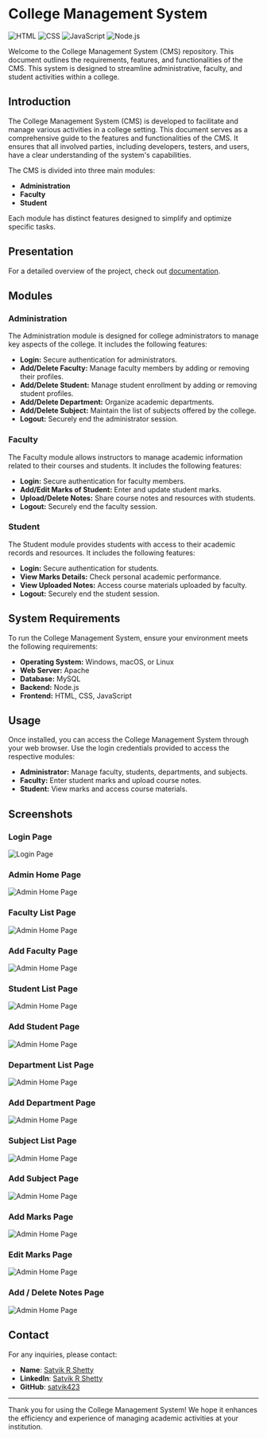 # College Management System

![HTML](https://img.shields.io/badge/HTML-E34F26?logo=html5&logoColor=white)
![CSS](https://img.shields.io/badge/CSS-1572B6?logo=css3&logoColor=white)
![JavaScript](https://img.shields.io/badge/JavaScript-F7DF1E?logo=javascript&logoColor=black)
![Node.js](https://img.shields.io/badge/Node.js-339933?logo=nodedotjs&logoColor=white)

Welcome to the College Management System (CMS) repository. This document outlines the requirements, features, and functionalities of the CMS. This system is designed to streamline administrative, faculty, and student activities within a college.

## Introduction

The College Management System (CMS) is developed to facilitate and manage various activities in a college setting. This document serves as a comprehensive guide to the features and functionalities of the CMS. It ensures that all involved parties, including developers, testers, and users, have a clear understanding of the system's capabilities.

The CMS is divided into three main modules:

- **Administration**
- **Faculty**
- **Student**

Each module has distinct features designed to simplify and optimize specific tasks.


## Presentation

For a detailed overview of the project, check out [documentation](assets/adbmsPROJECT.pdf).

## Modules

### Administration

The Administration module is designed for college administrators to manage key aspects of the college. It includes the following features:

- **Login:** Secure authentication for administrators.
- **Add/Delete Faculty:** Manage faculty members by adding or removing their profiles.
- **Add/Delete Student:** Manage student enrollment by adding or removing student profiles.
- **Add/Delete Department:** Organize academic departments.
- **Add/Delete Subject:** Maintain the list of subjects offered by the college.
- **Logout:** Securely end the administrator session.

### Faculty

The Faculty module allows instructors to manage academic information related to their courses and students. It includes the following features:

- **Login:** Secure authentication for faculty members.
- **Add/Edit Marks of Student:** Enter and update student marks.
- **Upload/Delete Notes:** Share course notes and resources with students.
- **Logout:** Securely end the faculty session.

### Student

The Student module provides students with access to their academic records and resources. It includes the following features:

- **Login:** Secure authentication for students.
- **View Marks Details:** Check personal academic performance.
- **View Uploaded Notes:** Access course materials uploaded by faculty.
- **Logout:** Securely end the student session.

## System Requirements

To run the College Management System, ensure your environment meets the following requirements:

- **Operating System:** Windows, macOS, or Linux
- **Web Server:** Apache
- **Database:** MySQL
- **Backend:** Node.js
- **Frontend:** HTML, CSS, JavaScript


## Usage

Once installed, you can access the College Management System through your web browser. Use the login credentials provided to access the respective modules:

- **Administrator:** Manage faculty, students, departments, and subjects.
- **Faculty:** Enter student marks and upload course notes.
- **Student:** View marks and access course materials.

## Screenshots

### Login Page
![Login Page](assets/login.png)

### Admin Home Page
![Admin Home Page](assets/adminHomepage.png)

### Faculty List Page
![Admin Home Page](assets/facultyList.png)

### Add Faculty Page
![Admin Home Page](assets/addFaculty.png)

### Student List Page
![Admin Home Page](assets/studentList.png)

### Add Student Page
![Admin Home Page](assets/addStudent.png)

### Department List Page
![Admin Home Page](assets/deptList.png)

### Add Department Page
![Admin Home Page](assets/addDept.png)

### Subject List Page 
![Admin Home Page](assets/subjectList.png)

### Add Subject Page
![Admin Home Page](assets/addSubject.png)

### Add Marks Page
![Admin Home Page](assets/addMarks.png)

### Edit Marks Page
![Admin Home Page](assets/editMarks.png)

### Add / Delete Notes Page
![Admin Home Page](assets/addDeleteNotes.png)



## Contact

For any inquiries, please contact:
- **Name**: [Satvik R Shetty](mailto:satvikrshetty423@gmail.com)
- **LinkedIn**: [Satvik R Shetty](https://www.linkedin.com/in/satvik-r-shetty/)
- **GitHub**: [satvik423](https://github.com/satvik423)

---

Thank you for using the College Management System! We hope it enhances the efficiency and experience of managing academic activities at your institution.

